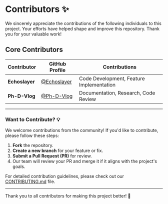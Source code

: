 # Contributors ✨

We sincerely appreciate the contributions of the following individuals to this project. Your efforts have helped shape and improve this repository. Thank you for your valuable work!

## Core Contributors

| Contributor | GitHub Profile | Contributions |
|------------|---------------|--------------|
| **Echoslayer** | [@Echoslayer](https://github.com/Echoslayer) | Code Development, Feature Implementation |
| **Ph-D-Vlog** | [@Ph-D-Vlog](https://github.com/Ph-D-Vlog) | Documentation, Research, Code Review |

---

### Want to Contribute? 💡
We welcome contributions from the community! If you'd like to contribute, please follow these steps:

1. **Fork** the repository.
2. **Create a new branch** for your feature or fix.
3. **Submit a Pull Request (PR)** for review.
4. Our team will review your PR and merge it if it aligns with the project's goals.

For detailed contribution guidelines, please check out our [CONTRIBUTING.md](CONTRIBUTING.md) file.

---

Thank you to all contributors for making this project better! 🚀
